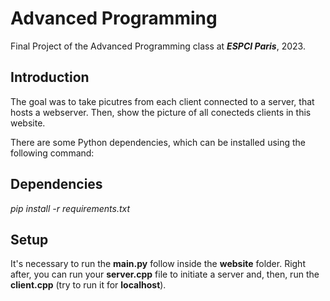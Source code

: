 # Advanced Programming
Final Project of the Advanced Programming class at <i><b>ESPCI Paris</b></i>, 2023.

## Introduction
The goal was to take picutres from each client connected to a server, that hosts a webserver. Then, show the picture of all conecteds clients in this website.

There are some Python dependencies, which can be installed using the following command:

## Dependencies
<i>pip install -r requirements.txt</i>

## Setup
It's necessary to run the <b>main.py</b> follow inside the <b>website</b> folder. Right after, you can run your <b>server.cpp</b> file to initiate a server and, then, run the <b>client.cpp</b> (try to run it for <b>localhost</b>).